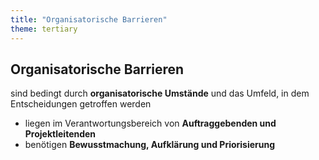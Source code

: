 ```yaml
---
title: "Organisatorische Barrieren"
theme: tertiary
---
```

## Organisatorische Barrieren

sind bedingt durch **organisatorische Umstände** und das Umfeld, in dem Entscheidungen getroffen werden

<ul>
    <li>liegen im Verantwortungsbereich von <strong>Auftraggebenden und Projektleitenden</strong></li>
    <li>benötigen <strong>Bewusstmachung, Aufklärung und Priorisierung</strong></li>
</ul>
